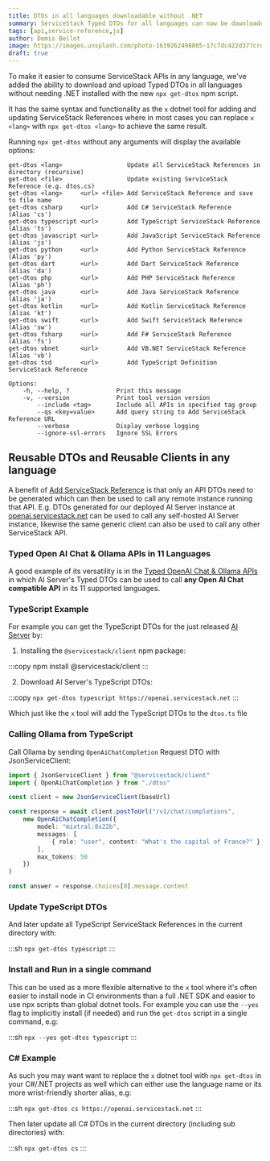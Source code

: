 ```yaml
---
title: DTOs in all languages downloadable without .NET
summary: ServiceStack Typed DTOs for all languages can now be downloaded and uploaded without .NET installed
tags: [api,service-reference,js]
author: Demis Bellot
image: https://images.unsplash.com/photo-1639262498805-17c7dc422d37?crop=entropy&fit=crop&h=1000&w=2000
draft: true
---
```


To make it easier to consume ServiceStack APIs in any language, we've added the ability to download and upload Typed DTOs 
in all languages without needing .NET installed with the new `npx get-dtos` npm script.

It has the same syntax and functionality as the `x` dotnet tool for adding and updating ServiceStack References where
in most cases you can replace `x <lang>` with `npx get-dtos <lang>` to achieve the same result.

Running `npx get-dtos` without any arguments will display the available options:

    get-dtos <lang>                  Update all ServiceStack References in directory (recursive)
    get-dtos <file>                  Update existing ServiceStack Reference (e.g. dtos.cs)
    get-dtos <lang>     <url> <file> Add ServiceStack Reference and save to file name
    get-dtos csharp     <url>        Add C# ServiceStack Reference            (Alias 'cs')
    get-dtos typescript <url>        Add TypeScript ServiceStack Reference    (Alias 'ts')
    get-dtos javascript <url>        Add JavaScript ServiceStack Reference    (Alias 'js')
    get-dtos python     <url>        Add Python ServiceStack Reference        (Alias 'py')
    get-dtos dart       <url>        Add Dart ServiceStack Reference          (Alias 'da')
    get-dtos php        <url>        Add PHP ServiceStack Reference           (Alias 'ph')
    get-dtos java       <url>        Add Java ServiceStack Reference          (Alias 'ja')
    get-dtos kotlin     <url>        Add Kotlin ServiceStack Reference        (Alias 'kt')
    get-dtos swift      <url>        Add Swift ServiceStack Reference         (Alias 'sw')
    get-dtos fsharp     <url>        Add F# ServiceStack Reference            (Alias 'fs')
    get-dtos vbnet      <url>        Add VB.NET ServiceStack Reference        (Alias 'vb')
    get-dtos tsd        <url>        Add TypeScript Definition ServiceStack Reference    
    
    Options:
        -h, --help, ?             Print this message
        -v, --version             Print tool version version
            --include <tag>       Include all APIs in specified tag group
            --qs <key=value>      Add query string to Add ServiceStack Reference URL
            --verbose             Display verbose logging
            --ignore-ssl-errors   Ignore SSL Errors

## Reusable DTOs and Reusable Clients in any language

A benefit of [Add ServiceStack Reference](https://docs.servicestack.net/add-servicestack-reference) is that only an 
API DTOs need to be generated which can then be used to call any remote instance running that API. E.g. DTOs generated
for our deployed AI Server instance at [openai.servicestack.net](https://openai.servicestack.net) can be used to call
any self-hosted AI Server instance, likewise the same generic client can also be used to call any other ServiceStack API.

### Typed Open AI Chat & Ollama APIs in 11 Languages

A good example of its versatility is in the [Typed OpenAI Chat & Ollama APIs](/posts/typed-openai-chat-ollama-apis) 
in which AI Server's Typed DTOs can be used to call **any Open AI Chat compatible API** in its 11 supported languages.

### TypeScript Example

For example you can get the TypeScript DTOs for the just released [AI Server](/posts/ai-server) by:

1. Installing the `@servicestack/client` npm package:

:::copy
npm install @servicestack/client
:::

2. Download AI Server's TypeScript DTOs:

:::copy
`npx get-dtos typescript https://openai.servicestack.net`
:::

Which just like the `x` tool will add the TypeScript DTOs to the `dtos.ts` file

### Calling Ollama from TypeScript

Call Ollama by sending `OpenAiChatCompletion` Request DTO with JsonServiceClient:

```ts
import { JsonServiceClient } from "@servicestack/client"
import { OpenAiChatCompletion } from "./dtos"

const client = new JsonServiceClient(baseUrl)

const response = await client.postToUrl("/v1/chat/completions",
    new OpenAiChatCompletion({
        model: "mixtral:8x22b",
        messages: [
            { role: "user", content: "What's the capital of France?" }
        ],
        max_tokens: 50
    })
)

const answer = response.choices[0].message.content
```

### Update TypeScript DTOs

And later update all TypeScript ServiceStack References in the current directory with:

:::sh
`npx get-dtos typescript`
:::

### Install and Run in a single command

This can be used as a more flexible alternative to the `x` tool where it's often easier to install node in CI environments
than a full .NET SDK and easier to use npx scripts than global dotnet tools. For example you can use the `--yes` flag
to implicitly install (if needed) and run the `get-dtos` script in a single command, e.g:

:::sh
`npx --yes get-dtos typescript`
:::

### C# Example

As such you may want want to replace the `x` dotnet tool with `npx get-dtos` in your C#/.NET projects as well which
can either use the language name or its more wrist-friendly shorter alias, e.g:

:::sh
`npx get-dtos cs https://openai.servicestack.net`
:::

Then later update all C# DTOs in the current directory (including sub directories) with:

:::sh
`npx get-dtos cs`
:::
